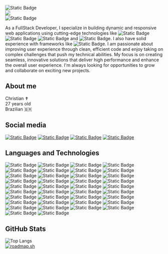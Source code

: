<!--![GitHub followers](https://img.shields.io/github/followers/sirguilherme97?color=111&logo=github&logoColor=fff&style=for-the-badge)*/-->
![Static Badge](https://img.shields.io/badge/Hello%20World-white?style=for-the-badge&logo=windowsterminal&logoColor=black)<br/>
![](https://komarev.com/ghpvc/?username=sirguilherme97&style=for-the-badge&color=gray)</br> 
![Static Badge](https://img.shields.io/badge/npm%20add%20frontend-Guilherme%20Henrique-black?style=for-the-badge&logo=npm&labelColor=gray&color=darkviolet)

<!--
I have solid experience in Front End development, working with technologies such as ![Static Badge](https://img.shields.io/badge/React%20Native-61DAFB?style=flat&logo=React&logoColor=black)![Static Badge](https://img.shields.io/badge/Next.js-black?style=flat&logo=next.js&logoColor=white) 
![Static Badge](https://img.shields.io/badge/Vite-black?style=flat&logo=vite)![Static Badge](https://img.shields.io/badge/GraphQL-black?style=flat&logo=graphql&logoColor=E10098) 
<br/>I am constantly improving my skills and always looking for new challenges and opportunities to create innovative experiences for users. ![Static Badge](https://img.shields.io/badge/!useGambiarra(%20)-white?style=flat&logo=windowsterminal&logoColor=black)
-->

As a FullStack Developer, I specialize in building dynamic and responsive web applications using cutting-edge technologies like ![Static Badge](https://img.shields.io/badge/JavaScript-%23F7DF1E?style=flat) ![Static Badge](https://img.shields.io/badge/PHP-%23777BB4?style=flat) ![Static Badge](https://img.shields.io/badge/NextJS-%23000000?style=flat)
and ![Static Badge](https://img.shields.io/badge/React%20Native-%2361DAFB?style=flat). I also have solid experience with frameworks like ![Static Badge](https://img.shields.io/badge/NextJS-%23000000?style=flat). I am passionate about improving user experience through clean, efficient code and enjoy taking on complex challenges that push my technical abilities. My focus is on creating seamless, innovative solutions that deliver high performance and enhance the overall user experience. I'm always looking for opportunities to grow and collaborate on exciting new projects.

<h2>About me</h2>
<span>Christian ✝<br/>27 years old<br/>Brazilian 🇧🇷</span> 

## Social media

<a href="https://www.linkedin.com/in/sirguilherme97/">![Static Badge](https://img.shields.io/badge/Sirguilherme97-black?style=for-the-badge&logo=linkedin&logoColor=blue&color=black)</a>
<a href="https://www.facebook.com/Guilhermehls/">![Static Badge](https://img.shields.io/badge/Guilhermehls-black?style=for-the-badge&logo=facebook&logoColor=blue&color=black)</a>
<a href="https://www.instagram.com/sir._.guilherme/?igsh=MWFwb2pwdWw4dDF5eg%3D%3D">![Static Badge](https://img.shields.io/badge/%40sir.__.guilherme-black?style=for-the-badge&logo=instagram&logoColor=darkpink&color=black)</a>
<a href="https://www.youtube.com/channel/UCrhKC4TO2fF9p_fHZiYYlyA">![Static Badge](https://img.shields.io/badge/Voc%C3%AA-black?style=for-the-badge&logo=youtube&logoColor=%23FF0000)</a>


## Languages and Technologies

![Static Badge](https://img.shields.io/badge/JavaScript-%23F7DF1E?style=for-the-badge&logo=JavaScript&logoColor=black)
![Static Badge](https://img.shields.io/badge/React-%2361DAFB?style=for-the-badge&logo=react&logoColor=black)
![Static Badge](https://img.shields.io/badge/Next-000000?style=for-the-badge&logo=next.js&logoColor=white)
![Static Badge](https://img.shields.io/badge/Astro-%23BC52EE?style=for-the-badge&logo=astro&logoColor=black)
![Static Badge](https://img.shields.io/badge/NestJS-%23E0234E?style=for-the-badge&logo=nestJS&logoColor=white)
![Static Badge](https://img.shields.io/badge/VueJS-%234FC08D?style=for-the-badge&logo=vuedotjs&logoColor=white)
![Static Badge](https://img.shields.io/badge/Vite-%23646CFF?style=for-the-badge&logo=Vite&logoColor=white)
![Static Badge](https://img.shields.io/badge/Node.js-%23339933?style=for-the-badge&logo=Node.js&logoColor=white)
![Static Badge](https://img.shields.io/badge/pocketbase-%23B8DBE4?style=for-the-badge&logo=pocketbase&logoColor=black)
![Static Badge](https://img.shields.io/badge/GraphQL-%23E10098?style=for-the-badge&logo=graphql&logoColor=white)
![Static Badge](https://img.shields.io/badge/Apollo-%23311C87?style=for-the-badge&logo=apollographql&logoColor=white)
![Static Badge](https://img.shields.io/badge/TailwindCSS-%2306B6D4?style=for-the-badge&logo=Tailwind%20css&logoColor=white)
![Static Badge](https://img.shields.io/badge/Unity-white?style=for-the-badge&logo=unity&logoColor=black)
![Static Badge](https://img.shields.io/badge/Android%20Studio-%233DDC84?style=for-the-badge&logo=androidstudio&logoColor=white)
![Static Badge](https://img.shields.io/badge/PWA-%235A0FC8?style=for-the-badge&logo=pwa&logoColor=white)
![Static Badge](https://img.shields.io/badge/MySQL-%234479A1?style=for-the-badge&logo=mysql&logoColor=white)
![Static Badge](https://img.shields.io/badge/PHP-%23777BB4?style=for-the-badge&logo=php&logoColor=%23FFFFFF)
![Static Badge](https://img.shields.io/badge/phpMyAdmin-%236C78AF?style=for-the-badge&logo=phpmyadmin&logoColor=%23FFFFFF)
![Static Badge](https://img.shields.io/badge/Laravel-%23FF2D20?style=for-the-badge&logo=laravel&logoColor=%23FFFFFF)
![Static Badge](https://img.shields.io/badge/auth0-%23EB5424?style=for-the-badge&logo=auth0&logoColor=white)
![Static Badge](https://img.shields.io/badge/codeblocks-%2341AD48?style=for-the-badge&logo=codeblocks&logoColor=white)
![Static Badge](https://img.shields.io/badge/VSCODE-%23007ACC?style=for-the-badge&logo=visualstudiocode&logoColor=white)
![Static Badge](https://img.shields.io/badge/Trello-%230052CC?style=for-the-badge&logo=trello&logoColor=white)
![Static Badge](https://img.shields.io/badge/figma-%23F24E1E?style=for-the-badge&logo=figma&logoColor=white)
![Static Badge](https://img.shields.io/badge/stackoverflow-%23F58025?style=for-the-badge&logo=stackoverflow&logoColor=black)
![Static Badge](https://img.shields.io/badge/HTML5-%23E34F26?style=for-the-badge&logo=html5&logoColor=white)
![Static Badge](https://img.shields.io/badge/TypeScript-%233178C6?style=for-the-badge&logo=typescript&logoColor=white)
![Static Badge](https://img.shields.io/badge/C-%23A8B9CC?style=for-the-badge&logo=c&logoColor=white)
![Static Badge](https://img.shields.io/badge/C%2B%2B-%2300599C?style=for-the-badge&logo=c%2B%2B&logoColor=white)
![Static Badge](https://img.shields.io/badge/C%23-%23512BD4?style=for-the-badge&logo=C%23&logoColor=white)
![Static Badge](https://img.shields.io/badge/Python-%233776AB?style=for-the-badge&logo=Python&logoColor=white)
![Static Badge](https://img.shields.io/badge/Blender-%23E87D0D?style=for-the-badge&logo=blender&logoColor=white)
![Static Badge](https://img.shields.io/badge/sketchup-%23005F9E?style=for-the-badge&logo=sketchup&logoColor=white)
![Static Badge](https://img.shields.io/badge/Meta-%230467DF?style=for-the-badge&logo=Meta&logoColor=white)
![Static Badge](https://img.shields.io/badge/Discord-%235865F2?style=for-the-badge&logo=discord&logoColor=white)
![Static Badge](https://img.shields.io/badge/Linkedin-%230A66C2?style=for-the-badge&logo=Linkedin&logoColor=white)
![Static Badge](https://img.shields.io/badge/Vercel-black?style=for-the-badge&logo=vercel&logoColor=white)
![Static Badge](https://img.shields.io/badge/Firebase-%23FFCA28?style=for-the-badge&logo=firebase&logoColor=black)

## GitHub Stats

![Top Langs](https://github-readme-stats.vercel.app/api/top-langs/?username=sirguilherme97&layout=compact&theme=ocean_dark&count_private=true) <br/>
[![roadmap.sh](https://roadmap.sh/card/tall/67ee3fd7d3017ef47d1216db?variant=dark&roadmaps=computer-science%2Cfrontend%2Cproduct-manager%2Creact%2Cflutter)](https://roadmap.sh) <br/>
